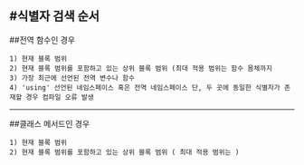 
#식별자 검색 순서
----

##전역 함수인 경우
```
1) 현재 블록 범위
2) 현재 블록 범위를 포함하고 있는 상위 블록 범위 (최대 적용 범위는 함수 몸체까지
3) 가장 최근에 선언된 전역 변수나 함수
4) 'using' 선언된 네임스페이스 혹은 전역 네임스페이스 단, 두 곳에 동일한 식별자가 존재할 경우 컴파일 오류 발생
```
----
##클래스 메서드인 경우
```
1) 현재 블록 범위
2) 현재 블록 범위를 포함하고 있는 상위 블록 범위 ( 최대 적용 범위는 )
```
